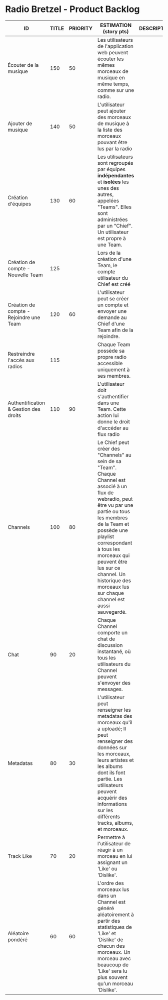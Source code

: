 # Radio Bretzel - Product Backlog

ID | TITLE | PRIORITY | ESTIMATION (story pts) | DESCRIPTION | COMMENTS
---|-------|----------|------------------------|-------------|---------
 | Écouter de la musique | 150 | 50 | Les utilisateurs de l'application web peuvent écouter les mêmes morceaux de musique en même temps, comme sur une radio. |
 | Ajouter de musique | 140 | 50 | L'utilisateur peut ajouter des morceaux de musique à la liste des morceaux pouvant être lus par la radio |
 | Création d'équipes | 130 | 60 | Les utilisateurs sont regroupés par équipes **indépendantes** et **isolées** les unes des autres, appelées "Teams". Elles sont administrées par un "Chief". Un utilisateur est propre à une Team. |
 | Création de compte - Nouvelle Team | 125 | | Lors de la création d'une Team, le compte utilisateur du Chief est créé |
 | Création de compte - Rejoindre une Team | 120 | 60 | L'utilisateur peut se créer un compte et envoyer une demande au Chief d'une Team afin de la rejoindre. |
 | Restreindre l'accès aux radios | 115| | Chaque Team possède sa propre radio accessible uniquement à ses membres. |
 | Authentification & Gestion des droits | 110 | 90 | L'utilisateur doit s'authentifier dans une Team. Cette action lui donne le droit d'accéder au flux radio  |
 | Channels | 100 | 80 | Le Chief peut créer des "Channels" au sein de sa "Team". Chaque Channel est associé à un flux de webradio, peut être vu par une partie ou tous les membres de la Team et possède une playlist correspondant à tous les morceaux qui peuvent être lus sur ce channel. Un historique des morceaux lus sur chaque channel est aussi sauvegardé. |
 | Chat | 90 | 20 | Chaque Channel comporte un chat de discussion instantané, où tous les utilisateurs du Channel peuvent s'envoyer des messages. |
 | Metadatas | 80 | 30 | L'utilisateur peut renseigner les metadatas des morceaux qu'il a uploadé; Il peut renseigner des données sur les morceaux, leurs artistes et les albums dont ils font partie. Les utilisateurs peuvent acquérir des informations sur les différents tracks, albums, et morceaux. |
 | Track Like | 70 | 20 | Permettre à l'utilisateur de réagir à un morceau en lui assignant un 'Like' ou 'Dislike'. |
 | Aléatoire pondéré | 60 | 60 | L'ordre des morceaux lus dans un Channel est généré aléatoirement à partir des statistiques de 'Like' et 'Dislike' de chacun des morceaux. Un morceau avec beaucoup de 'Like' sera lu plus souvent qu'un morceau 'Dislike'. |
